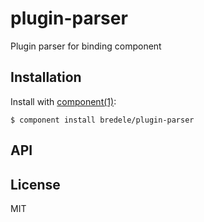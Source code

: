 
# plugin-parser

  Plugin parser for binding component

## Installation

  Install with [component(1)](http://component.io):

    $ component install bredele/plugin-parser

## API



## License

  MIT
